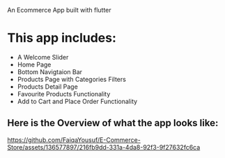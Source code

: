 An Ecommerce App built with flutter

# This app includes:
- A Welcome Slider
- Home Page
- Bottom Navigtaion Bar
- Products Page with Categories Filters
- Products Detail Page
- Favourite Products Functionality
- Add to Cart and Place Order Functionality

## Here is the Overview of what the app looks like:


https://github.com/FaiqaYousuf/E-Commerce-Store/assets/136577897/216fb9dd-331a-4da8-92f3-9f27632fc6ca

